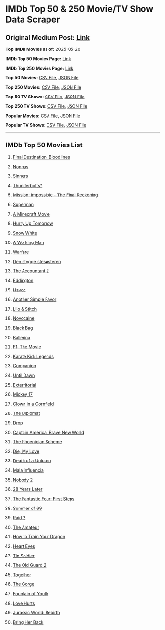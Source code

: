 # IMDb Top 50 & 250 Movie/TV Show Data Scraper

## Original Medium Post: [Link](https://medium.com/@nishantsahoo/which-movie-should-i-watch-5c83a3c0f5b1)

**Top IMDb Movies as of:** 2025-05-26

**IMDb Top 50 Movies Page:** [Link](https://www.imdb.com/search/title/?title_type=feature&release_date=2025-01-01,2025-12-31)

**IMDb Top 250 Movies Page:** [Link](https://www.imdb.com/chart/top/)

**Top 50 Movies:** [CSV File](/data/top50/movies.csv), [JSON File](/data/top50/movies.json)

**Top 250 Movies:** [CSV File](/data/top250/movies.csv), [JSON File](/data/top250/movies.json)

**Top 50 TV Shows:** [CSV File](/data/top50/shows.csv), [JSON File](/data/top50/shows.json)

**Top 250 TV Shows:** [CSV File](/data/top250/shows.csv), [JSON File](/data/top250/shows.json)

**Popular Movies:** [CSV File](/data/popular/movies.csv), [JSON File](/data/popular/movies.json)

**Popular TV Shows:** [CSV File](/data/popular/shows.csv), [JSON File](/data/popular/shows.json)

---

## IMDb Top 50 Movies List

1. [Final Destination: Bloodlines](https://www.imdb.com/title/tt9619824/)

2. [Nonnas](https://www.imdb.com/title/tt28309594/)

3. [Sinners](https://www.imdb.com/title/tt31193180/)

4. [Thunderbolts\*](https://www.imdb.com/title/tt20969586/)

5. [Mission: Impossible - The Final Reckoning](https://www.imdb.com/title/tt9603208/)

6. [Superman](https://www.imdb.com/title/tt5950044/)

7. [A Minecraft Movie](https://www.imdb.com/title/tt3566834/)

8. [Hurry Up Tomorrow](https://www.imdb.com/title/tt26927452/)

9. [Snow White](https://www.imdb.com/title/tt6208148/)

10. [A Working Man](https://www.imdb.com/title/tt9150192/)

11. [Warfare](https://www.imdb.com/title/tt31434639/)

12. [Den stygge stesøsteren](https://www.imdb.com/title/tt29344903/)

13. [The Accountant 2](https://www.imdb.com/title/tt7068946/)

14. [Eddington](https://www.imdb.com/title/tt31176520/)

15. [Havoc](https://www.imdb.com/title/tt14123284/)

16. [Another Simple Favor](https://www.imdb.com/title/tt20214908/)

17. [Lilo & Stitch](https://www.imdb.com/title/tt11655566/)

18. [Novocaine](https://www.imdb.com/title/tt29603959/)

19. [Black Bag](https://www.imdb.com/title/tt30988739/)

20. [Ballerina](https://www.imdb.com/title/tt7181546/)

21. [F1: The Movie](https://www.imdb.com/title/tt16311594/)

22. [Karate Kid: Legends](https://www.imdb.com/title/tt1674782/)

23. [Companion](https://www.imdb.com/title/tt26584495/)

24. [Until Dawn](https://www.imdb.com/title/tt30955489/)

25. [Exterritorial](https://www.imdb.com/title/tt30876483/)

26. [Mickey 17](https://www.imdb.com/title/tt12299608/)

27. [Clown in a Cornfield](https://www.imdb.com/title/tt23060698/)

28. [The Diplomat](https://www.imdb.com/title/tt26229612/)

29. [Drop](https://www.imdb.com/title/tt32149847/)

30. [Captain America: Brave New World](https://www.imdb.com/title/tt14513804/)

31. [The Phoenician Scheme](https://www.imdb.com/title/tt30840798/)

32. [Die, My Love](https://www.imdb.com/title/tt9362736/)

33. [Death of a Unicorn](https://www.imdb.com/title/tt28443655/)

34. [Mala influencia](https://www.imdb.com/title/tt23558084/)

35. [Nobody 2](https://www.imdb.com/title/tt28996126/)

36. [28 Years Later](https://www.imdb.com/title/tt10548174/)

37. [The Fantastic Four: First Steps](https://www.imdb.com/title/tt10676052/)

38. [Summer of 69](https://www.imdb.com/title/tt32378300/)

39. [Raid 2](https://www.imdb.com/title/tt28089700/)

40. [The Amateur](https://www.imdb.com/title/tt0899043/)

41. [How to Train Your Dragon](https://www.imdb.com/title/tt26743210/)

42. [Heart Eyes](https://www.imdb.com/title/tt32558992/)

43. [Tin Soldier](https://www.imdb.com/title/tt20258920/)

44. [The Old Guard 2](https://www.imdb.com/title/tt14961624/)

45. [Together](https://www.imdb.com/title/tt31184028/)

46. [The Gorge](https://www.imdb.com/title/tt13654226/)

47. [Fountain of Youth](https://www.imdb.com/title/tt27075958/)

48. [Love Hurts](https://www.imdb.com/title/tt30788842/)

49. [Jurassic World: Rebirth](https://www.imdb.com/title/tt31036941/)

50. [Bring Her Back](https://www.imdb.com/title/tt32246771/)
